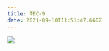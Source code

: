 ```yaml
---
title: TEC-9
date: 2021-09-10T11:51:47.660Z
---
```

![](/images/uploads/screenshot-2021-09-10-at-13.52.24.png)